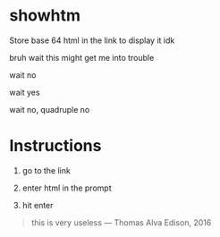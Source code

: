# showhtm
Store base 64 html in the link to display it idk

bruh wait this might get me into trouble

wait no

wait yes

wait no, quadruple no

# Instructions
1. go to the link

1. enter html in the prompt

789239. hit enter

<blockquote>this is very useless — Thomas Alva Edison, 2016</blockquote>
